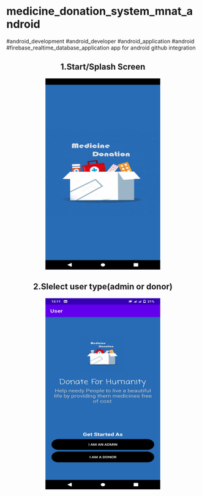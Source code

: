 # medicine_donation_system_mnat_android
#android_development
#android_developer
#android_application
#android
#firebase_realtime_database_application
app for android github integration

<div align="center">
    <h2>1.Start/Splash Screen</h2>
    <img src="Screenshot_20220211_001120.jpg" width="300px" height="500px"</img> 
</div>
<div align="center">
    <h2>2.Slelect user type(admin or donor)</h2>
    <img src="Screenshot_20220211_001125.jpg" width="300px" height="500px"</img> 
</div>

